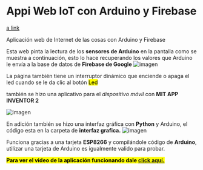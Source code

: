 # Appi Web IoT con Arduino y Firebase

[a link](https://github.com/user/repo/blob/branch/other_file.md)


Aplicación web de Internet de las cosas con Arduino y Firebase 

Esta web pinta la lectura de los **sensores de Arduino** en la pantalla como se muestra a continuación, esto lo hace recuperando los valores que Arduino le envía a la base de datos de **Firebase de Google**
![imagen](https://res.cloudinary.com/drbotbbjb/image/upload/v1653715761/Screenshot_95_k8oc1u.png)

La página también tiene un interruptor dinámico que enciende o apaga el led cuando se le da clic al botón <mark>Led</mark>

también se hizo una aplicativo para el _dispositivo móvil_ con **MIT APP INVENTOR 2**

![imagen](https://res.cloudinary.com/drbotbbjb/image/upload/v1653717567/WhatsApp_Image_2022-05-28_at_12.41.22_AM_hgpkmq.jpg)

En adición también se hizo una interfaz gráfica con **Python** y Arduino, el código esta en la carpeta de **interfaz grafica.**
![imagen](https://res.cloudinary.com/drbotbbjb/image/upload/v1653717169/Screenshot_96_psysrv.png)

Funciona gracias a una tarjeta **ESP8266** y compilándole código de **Arduino**, utilizar una tarjeta de Arduino es igualmente valido para probar.

<mark>**Para ver el video de la aplicación funcionando dale [click aquí.](https://youtu.be/IPjW5yukF_M)**</mark>
